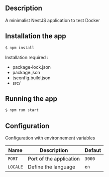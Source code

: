 ## Description
A minimalist NestJS application to test Docker
## Installation the app

```bash
$ npm install
```

Installation required :
- package-lock.json
- package.json
- tsconfig.build.json
- src/

## Running the app

```bash
$ npm run start
```

## Configuration
Configuration with environnement variables

| Name     | Description             | Defaut | 
|---       |---                      |---     |
| `PORT`   | Port of the application | `3000` |
| `LOCALE` | Define the language     | `en`   |